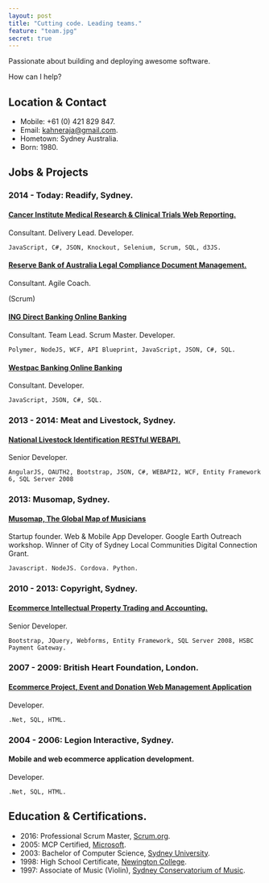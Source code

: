 ```yaml
---
layout: post
title: "Cutting code. Leading teams."
feature: "team.jpg"
secret: true
---
```


Passionate about building and deploying awesome software.

How can I help?

## Location & Contact

- Mobile: +61 (0) 421 829 847.
- Email: kahneraja@gmail.com.
- Hometown: Sydney Australia.
- Born: 1980.

## Jobs & Projects

### 2014 - Today: Readify, Sydney.

#### [Cancer Institute Medical Research & Clinical Trials Web Reporting.](http://www.cancerinstitute.org.au)

Consultant. Delivery Lead. Developer.

	JavaScript, C#, JSON, Knockout, Selenium, Scrum, SQL, d3JS.

#### [Reserve Bank of Australia Legal Compliance Document Management.](http://www.rba.gov.au)

Consultant. Agile Coach.

(Scrum)

#### [ING Direct Banking Online Banking](http://www.ingdirect.com.au)

Consultant. Team Lead. Scrum Master. Developer.

	Polymer, NodeJS, WCF, API Blueprint, JavaScript, JSON, C#, SQL.

#### [Westpac Banking Online Banking](http://www.westpac.com.au)

Consultant. Developer.

	JavaScript, JSON, C#, SQL.

### 2013 - 2014: Meat and Livestock, Sydney.

#### [National Livestock Identification RESTful WEBAPI.](http://www.nlis.com.au)

Senior Developer.

	AngularJS, OAUTH2, Bootstrap, JSON, C#, WEBAPI2, WCF, Entity Framework 6, SQL Server 2008

### 2013: Musomap, Sydney.

#### [Musomap, The Global Map of Musicians](http://www.musomap.com)

Startup founder. Web & Mobile App Developer. Google Earth Outreach workshop. Winner of City of Sydney Local Communities Digital Connection Grant. 

	Javascript. NodeJS. Cordova. Python.

### 2010 - 2013: Copyright, Sydney.

#### [Ecommerce Intellectual Property Trading and Accounting.](http://www.copyright.org.au)

Senior Developer.

	Bootstrap, JQuery, Webforms, Entity Framework, SQL Server 2008, HSBC Payment Gateway.

### 2007 - 2009: British Heart Foundation, London.

#### [Ecommerce Project, Event and Donation Web Management Application](http://www.bhf.org.uk)

Developer.

	.Net, SQL, HTML.

### 2004 - 2006: Legion Interactive, Sydney.

#### Mobile and web ecommerce application development.

Developer.

	.Net, SQL, HTML.

## Education & Certifications.

- 2016: Professional Scrum Master, [Scrum.org](http://www.scrum.org).
- 2005: MCP Certified, [Microsoft](http://www.microsoft.com). 
- 2003: Bachelor of Computer Science, [Sydney University](http://sydney.edu.au/).
- 1998: High School Certificate, [Newington College](http://www.newington.nsw.edu.au).
- 1997: Associate of Music (Violin), [Sydney Conservatorium of Music](http://music.sydney.edu.au).
